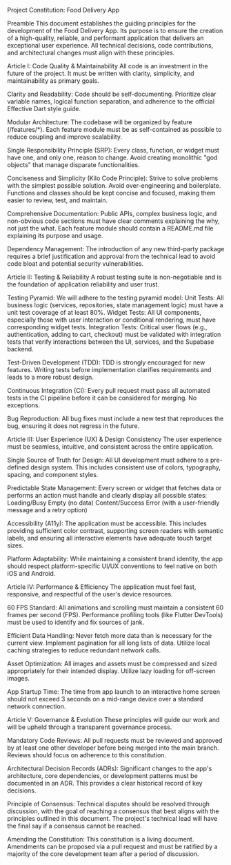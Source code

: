 Project Constitution: Food Delivery App

Preamble
This document establishes the guiding principles for the development of the Food Delivery App. Its purpose is to ensure the creation of a high-quality, reliable, and performant application that delivers an exceptional user experience. All technical decisions, code contributions, and architectural changes must align with these principles.

Article I: Code Quality & Maintainability
All code is an investment in the future of the project. It must be written with clarity, simplicity, and maintainability as primary goals.

Clarity and Readability: Code should be self-documenting. Prioritize clear variable names, logical function separation, and adherence to the official Effective Dart style guide.

Modular Architecture: The codebase will be organized by feature (/features/*). Each feature module must be as self-contained as possible to reduce coupling and improve scalability.

Single Responsibility Principle (SRP): Every class, function, or widget must have one, and only one, reason to change. Avoid creating monolithic "god objects" that manage disparate functionalities.

Conciseness and Simplicity (Kilo Code Principle): Strive to solve problems with the simplest possible solution. Avoid over-engineering and boilerplate. Functions and classes should be kept concise and focused, making them easier to review, test, and maintain.

Comprehensive Documentation:
Public APIs, complex business logic, and non-obvious code sections must have clear comments explaining the why, not just the what.
Each feature module should contain a README.md file explaining its purpose and usage.

Dependency Management: The introduction of any new third-party package requires a brief justification and approval from the technical lead to avoid code bloat and potential security vulnerabilities.

Article II: Testing & Reliability
A robust testing suite is non-negotiable and is the foundation of application reliability and user trust.

Testing Pyramid: We will adhere to the testing pyramid model:
Unit Tests: All business logic (services, repositories, state management logic) must have a unit test coverage of at least 80%.
Widget Tests: All UI components, especially those with user interaction or conditional rendering, must have corresponding widget tests.
Integration Tests: Critical user flows (e.g., authentication, adding to cart, checkout) must be validated with integration tests that verify interactions between the UI, services, and the Supabase backend.

Test-Driven Development (TDD): TDD is strongly encouraged for new features. Writing tests before implementation clarifies requirements and leads to a more robust design.

Continuous Integration (CI): Every pull request must pass all automated tests in the CI pipeline before it can be considered for merging. No exceptions.

Bug Reproduction: All bug fixes must include a new test that reproduces the bug, ensuring it does not regress in the future.

Article III: User Experience (UX) & Design Consistency
The user experience must be seamless, intuitive, and consistent across the entire application.

Single Source of Truth for Design: All UI development must adhere to a pre-defined design system. This includes consistent use of colors, typography, spacing, and component styles.

Predictable State Management: Every screen or widget that fetches data or performs an action must handle and clearly display all possible states:
Loading/Busy
Empty (no data)
Content/Success
Error (with a user-friendly message and a retry option)

Accessibility (A11y): The application must be accessible. This includes providing sufficient color contrast, supporting screen readers with semantic labels, and ensuring all interactive elements have adequate touch target sizes.

Platform Adaptability: While maintaining a consistent brand identity, the app should respect platform-specific UI/UX conventions to feel native on both iOS and Android.

Article IV: Performance & Efficiency
The application must feel fast, responsive, and respectful of the user's device resources.

60 FPS Standard: All animations and scrolling must maintain a consistent 60 frames per second (FPS). Performance profiling tools (like Flutter DevTools) must be used to identify and fix sources of jank.

Efficient Data Handling:
Never fetch more data than is necessary for the current view.
Implement pagination for all long lists of data.
Utilize local caching strategies to reduce redundant network calls.

Asset Optimization: All images and assets must be compressed and sized appropriately for their intended display. Utilize lazy loading for off-screen images.

App Startup Time: The time from app launch to an interactive home screen should not exceed 3 seconds on a mid-range device over a standard network connection.

Article V: Governance & Evolution
These principles will guide our work and will be upheld through a transparent governance process.

Mandatory Code Reviews: All pull requests must be reviewed and approved by at least one other developer before being merged into the main branch. Reviews should focus on adherence to this constitution.

Architectural Decision Records (ADRs): Significant changes to the app's architecture, core dependencies, or development patterns must be documented in an ADR. This provides a clear historical record of key decisions.

Principle of Consensus: Technical disputes should be resolved through discussion, with the goal of reaching a consensus that best aligns with the principles outlined in this document. The project's technical lead will have the final say if a consensus cannot be reached.

Amending the Constitution: This constitution is a living document. Amendments can be proposed via a pull request and must be ratified by a majority of the core development team after a period of discussion.